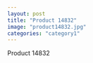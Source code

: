 ```yaml
---
layout: post
title: "Product 14832"
image: "product14832.jpg"
categories: "category1"
---
```

Product 14832
